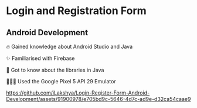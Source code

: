 # Login and Registration Form
## Android Development
🔥 Gained knowledge about Android Studio and Java

✨ Familiarised with Firebase

📖 Got to know about the libraries in Java

🧑🏻‍💻 Used the Google Pixel 5 API 29 Emulator


https://github.com/iLakshya/Login-Register-Form-Android-Development/assets/91900978/e705bd9c-5646-4d7c-ad9e-d32ca54caae9

